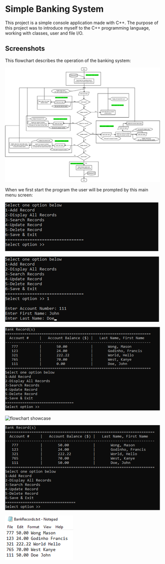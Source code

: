 # Simple Banking System
This project is a simple console application made with C++. The purpose of this project was to 
introduce myself to the C++ programming language, working with classes, user and file I/O.

## Screenshots
This flowchart describes the operation of the banking system:

![flowchart showcase](screenshots/flowchart.png)

When we first start the program the user will be prompted by this main menu screen:

![flowchart showcase](screenshots/mainmenu.PNG)

![flowchart showcase](screenshots/newRecord.png)

![flowchart showcase](screenshots/allRecords.png)

![flowchart showcase](screenshots/udpateRecord.png)

![flowchart showcase](screenshots/recordsUpdated.png)

![flowchart showcase](screenshots/txtRecords.png)